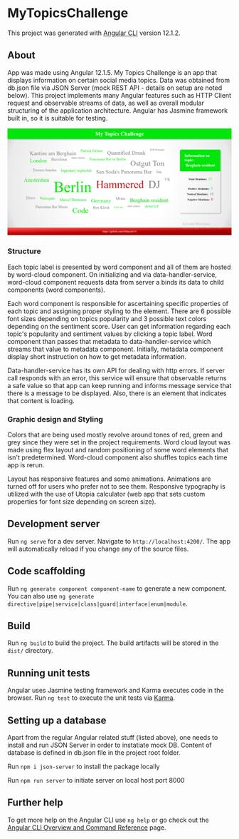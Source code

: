 # MyTopicsChallenge

This project was generated with [Angular CLI](https://github.com/angular/angular-cli) version 12.1.2.

## About
App was made using Angular 12.1.5. 
My Topics Challenge is an app that displays information on certain social media topics. Data was obtained from db.json file via JSON Server (mock REST API - details on setup are noted below). 
This project implements many Angular features such as HTTP Client request and observable streams of data, as well as overall modular structuring
of the application architecture.
Angular has Jasmine framework built in, so it is suitable for testing.

![Application Screenshot](/topics-screenshot.png "Optional Title")

### Structure
Each topic label is presented by word component and all of them are hosted by word-cloud component. 
On initializing and via data-handler-service, word-cloud component requests data from server a binds its data to 
child components (word components). 

Each word component is responsible for ascertaining specific properties of each topic and assigning proper styling to the element. There are 6 possible font sizes depending on topics popularity and 3 possible text colors depending on the sentiment score. 
User can get information regarding each topic's popularity and sentiment values by clicking a topic label. Word component than passes that metadata to data-handler-service which streams that value to metadata component. Initially, metadata component display short instruction on how to get metadata information. 

Data-handler-service has its own API for dealing with http errors. If server call responds with an error, this service will ensure that observable returns a safe value so that app can keep running and informs message service that there is a message to be displayed. Also, there is an element
that indicates that content is loading.

### Graphic design and Styling
Colors that are being used mostly revolve around tones of red, green and grey since they were set in the project requirements. Word cloud layout was made using flex layout and random positioning of some word elements that isn't predetermined. Word-cloud component also shuffles topics each time app is rerun.

Layout has responsive features and some animations. Animations are turned off for users who prefer not to see them.
Responsive typography is utilized with the use of Utopia calculator (web app that sets custom properties for font size depending on screen size).


## Development server

Run `ng serve` for a dev server. Navigate to `http://localhost:4200/`. The app will automatically reload if you change any of the source files.

## Code scaffolding

Run `ng generate component component-name` to generate a new component. You can also use `ng generate directive|pipe|service|class|guard|interface|enum|module`.

## Build

Run `ng build` to build the project. The build artifacts will be stored in the `dist/` directory.

## Running unit tests

Angular uses Jasmine testing framework and Karma executes code in the browser.
Run `ng test` to execute the unit tests via [Karma](https://karma-runner.github.io). 

<!-- ## Running end-to-end tests

Run `ng e2e` to execute the end-to-end tests via a platform of your choice. To use this command, you need to first add a package that implements end-to-end testing capabilities. -->

## Setting up a database

Apart from the regular Angular related stuff (listed above), one needs to install and run JSON Server in order to instatiate mock DB. Content of database is defined in db.json file in the project root folder.

Run `npm i json-server` to install the package locally

Run `npm run server` to initiate server on local host port 8000



## Further help

To get more help on the Angular CLI use `ng help` or go check out the [Angular CLI Overview and Command Reference](https://angular.io/cli) page.
